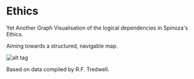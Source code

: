 # Ethics
Yet Another Graph Visualisation of the logical dependencies in Spinoza's Ethics.

Aiming towards a structured, navigable map.

![alt tag](https://raw,github.com/Autio/Ethics/sample.png)


Based on data compiled by R.F. Tredwell.